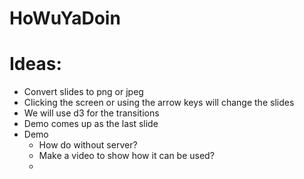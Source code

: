 # HoWuYaDoin

# Ideas:
  - Convert slides to png or jpeg
  - Clicking the screen or using the arrow keys will change the slides
  - We will use d3 for the transitions
  - Demo comes up as the last slide
  - Demo
    - How do without server?
    - Make a video to show how it can be used?
    - 
